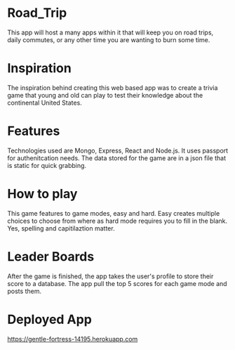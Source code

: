 # Road_Trip
This app will host a many apps within it that will keep you on road trips, daily commutes, or any other time you are wanting to burn some time.

# Inspiration
The inspiration behind creating this web based app was to create a trivia game that young and old can play to test their knowledge about the continental United States.

# Features
Technologies used are Mongo, Express, React and Node.js.  It uses passport for authenitcation needs.  The data stored for the game are in a json file that is static for quick grabbing.

# How to play
This game features to game modes, easy and hard.  Easy creates multiple choices to choose from where as hard mode requires you to fill in the blank.  Yes, spelling and capitilaztion matter.

# Leader Boards
After the game is finished, the app takes the user's profile to store their score to a database.  The app pull the top 5 scores for each game mode and posts them.

# Deployed App
https://gentle-fortress-14195.herokuapp.com

